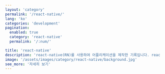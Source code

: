 ```yaml
---
layout: 'category'
permalink: '/react-native/'
lang: 'ko'
categories: 'development'
pagination:
  enabled: true
  category: 'react-native'
  permalink: '/:num/'

title: 'react-native'
description: 'react-native(RN)를 사용하여 어플리케이션을 제작한 기록입니다. react-native와 관련 라이브러리를 어떻게 활용하는지에 대해 공유합니다.'
image: '/assets/images/category/react-native/background.jpg'
see_more: '자세히 보기'
---
```

